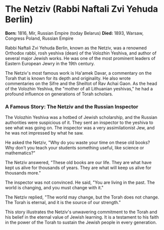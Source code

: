 # The Netziv (Rabbi Naftali Zvi Yehuda Berlin)

**Born:** 1816, Mir, Russian Empire (today Belarus)
**Died:** 1893, Warsaw, Congress Poland, Russian Empire

Rabbi Naftali Zvi Yehuda Berlin, known as the Netziv, was a renowned Orthodox rabbi, rosh yeshiva (dean) of the Volozhin Yeshiva, and author of several major Jewish works. He was one of the most prominent leaders of Eastern European Jewry in the 19th century.

The Netziv's most famous work is Ha'amek Davar, a commentary on the Torah that is known for its depth and originality. He also wrote commentaries on the Sifre and the Sheiltot of Rav Achai Gaon. As the head of the Volozhin Yeshiva, the "mother of all Lithuanian yeshivas," he had a profound influence on generations of Torah scholars.

### A Famous Story: The Netziv and the Russian Inspector

The Volozhin Yeshiva was a hotbed of Jewish scholarship, and the Russian authorities were suspicious of it. They sent an inspector to the yeshiva to see what was going on. The inspector was a very assimilationist Jew, and he was not impressed by what he saw.

He asked the Netziv, "Why do you waste your time on these old books? Why don't you teach your students something useful, like science or mathematics?"

The Netziv answered, "These old books are our life. They are what have kept us alive for thousands of years. They are what will keep us alive for thousands more."

The inspector was not convinced. He said, "You are living in the past. The world is changing, and you must change with it."

The Netziv replied, "The world may change, but the Torah does not change. The Torah is eternal, and it is the source of our strength."

This story illustrates the Netziv's unwavering commitment to the Torah and his belief in the eternal value of Jewish learning. It is a testament to his faith in the power of the Torah to sustain the Jewish people in every generation.
